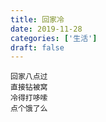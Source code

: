 ```yaml
---
title: 回家冷
date: 2019-11-28
categories: ['生活']
draft: false
---
```


```
回家八点过
直接钻被窝
冷得打哆嗦
点个饿了么
```
